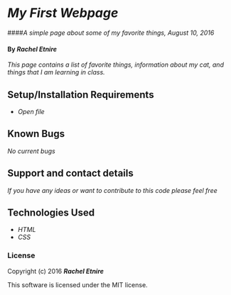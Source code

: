 # _My First Webpage_

####_A simple page about some of my favorite things, August 10, 2016_

#### By _**Rachel Etnire**_

_This page contains a list of favorite things, information about my cat, and things that I am learning in class._

## Setup/Installation Requirements

* _Open file_

## Known Bugs

_No current bugs_

## Support and contact details

_If you have any ideas or want to contribute to this code please feel free_

## Technologies Used

* _HTML_
* _CSS_

### License

Copyright (c) 2016 **_Rachel Etnire_**

This software is licensed under the MIT license.
